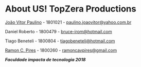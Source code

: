 # About US! TopZera Productions

[João Vitor Paulino](https://github.com/Notim) - 1801021 - <paulino.joaovitor@yahoo.com.br>

Daniel Roberto - 1800479 - <bruce-irom@hotmail.com>

Tiago Beneteli - 1800804 - <tiagobeneteli@hotmail.com>

[Ramon C. Pires](https://github.com/RamonCP) - 1800260 - <ramoncavpires@gmail.com>

___Faculdade impacta de tecnologia 2018___
